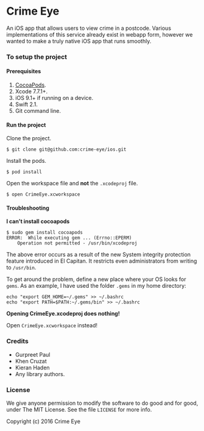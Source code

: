 Crime Eye
===================
An iOS app that allows users to view crime in a postcode. Various implementations of this service already exist in webapp form, however we wanted to make a truly native iOS app that runs smoothly.

### To setup the project

#### Prerequisites
1. [CocoaPods](https://cocoapods.org/).
2. Xcode 7.7.1+.
3. iOS 9.1+ if running on a device.
4. Swift 2.1.
5. Git command line.

#### Run the project

Clone the project.

```
$ git clone git@github.com:crime-eye/ios.git
```

Install the pods.

```
$ pod install
```

Open the workspace file and **not** the `.xcodeproj` file.

```
$ open CrimeEye.xcworkspace
```

#### Troubleshooting

**I can't install cocoapods**

```
$ sudo gem install cocoapods
ERROR:  While executing gem ... (Errno::EPERM)
    Operation not permitted - /usr/bin/xcodeproj
```

The above error occurs as a result of the new System integrity protection feature introduced in El Capitan. It restricts even administrators from writing to `/usr/bin`. 

To get around the problem, define a new place where your OS looks for `gems`. As an example, I have used the folder `.gems` in my home directory:

```
echo "export GEM_HOME=~/.gems" >> ~/.bashrc
echo "export PATH=$PATH:~/.gems/bin" >> ~/.bashrc
```

**Opening CrimeEye.xcodeproj does nothing!**

Open `CrimeEye.xcworkspace` instead!

### Credits
+ Gurpreet Paul
+ Khen Cruzat
+ Kieran Haden
+ Any library authors.

### License 
We give anyone permission to modify the software to do good and for good, under The MIT License. See the file `LICENSE` for more info.

Copyright (c) 2016 Crime Eye